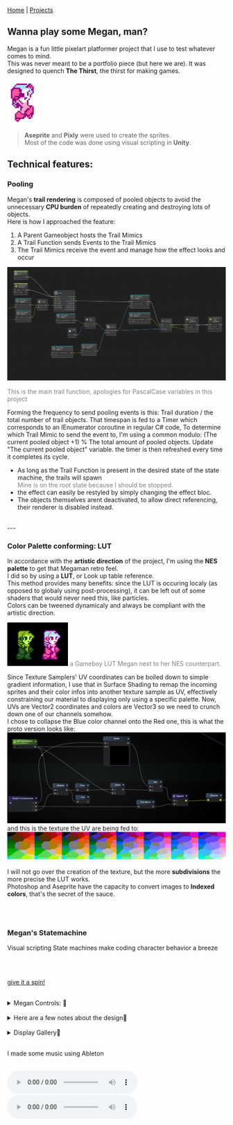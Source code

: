 [Home](index.md) | [Projects](Projects.md) 

## Wanna play some Megan, man?
Megan is a fun little pixelart platformer project that I use to test whatever comes to mind.  
This was never meant to be a portfolio piece (but here we are). It was designed to quench **The Thirst**, the thirst for making games.  

<a href="https://croquettelunchers.github.io/Megan/">
    <img src="Projects/Megan/Megan1.PNG" alt="Megan video game project" style="height: 100px; width: auto">
  </a>



> **Aseprite** and **Pixly** were used to create the sprites.  
> Most of the code was done using visual scripting in **Unity**.  

## Technical features:

### Pooling
Megan's **trail rendering** is composed of pooled objects to avoid the unnecessary **CPU burden** of repeatedly creating and destroying lots of objects.  
Here is how I approached the feature:
1. A Parent Gameobject hosts the Trail Mimics
2. A Trail Function sends Events to the Trail Mimics
3. The Trail Mimics receive the event and manage how the effect looks and occur 

<img src="Projects/Megan/TrailFunction.PNG" alt="the trail pool manager" style="height: auto; width: auto">  

<span style="color: gray;">This is the main trail function, apologies for PascalCase variables in this project</span>

Forming the frequency to send pooling events is this: Trail duration / the total number of trail objects.
That timespan is fed to a Timer which corresponds to an IEnumerator coroutine in regular C# code, 
To determine which Trail Mimic to send the event to, I'm using a common modulo: (The current pooled object +1) % The total amount of pooled objects.
Update "The current pooled object" variable.
the timer is then refreshed every time it completes its cycle.


- As long as the Trail Function is present in the desired state of the state machine, the trails will spawn  
    <span style="color: gray;"> Mine is on the root state because I should be stopped.</span>
- the effect can easily be restyled by simply changing the effect bloc. 
- The objects themselves arent deactivated, to allow direct referencing, their renderer is disabled instead.

<br/>
---
<br/>

### Color Palette conforming: LUT
In accordance with the **artistic direction** of the project, I'm using the **NES palette** to get that Megaman retro feel.  
I did so by using a **LUT**, or Look up table reference.  
This method provides many benefits: since the LUT is occuring localy (as opposed to globaly using post-processing), it can be left out of some shaders that would never need this, like particles.  
Colors can be tweened dynamicaly and always be compliant with the artistic direction.  

<img src="Projects/Megan/GBLUTMeg.PNG" alt="NesLUT" style="height: 100px; width: auto">  
<span style="color: gray;"> a Gameboy LUT Megan next to her NES counterpart.</span>

Since Texture Samplers' UV coordinates can be boiled down to simple gradient information, I use that in Surface Shading to remap the incoming sprites and their color infos into another texture sample as UV, effectively constraining our material to displaying only using a specific palette.
Now, UVs are Vector2 coordinates and colors are Vector3 so we need to crunch down one of our channels somehow.  
I chose to collapse the Blue color channel onto the Red one, this is what the proto version looks like:   
<img src="Projects/Megan/LUTFunction.PNG" alt="LutFunction" style="height: auto; width: auto">  
and this is the texture the UV are being fed to:  
<img src="Projects/Megan/NesLUTCompact2.png" alt="NesLUT" style="height: auto; width: auto">  
<span style="color: gray;"> </span>  
I will not go over the creation of the texture, but the more **subdivisions** the more precise the LUT works.  
Photoshop and Aseprite have the capacity to convert images to **Indexed colors**, that's the secret of the sauce.  


<br/>
<br/>

### Megan's Statemachine

Visual scripting State machines make coding character behavior a breeze 

<br/>
<br/>


[give it a spin!](https://croquettelunchers.github.io/Megan/)  

<br/>

<details>
  <summary>Megan Controls: 🔽</summary>

  <br/>

| Action | Info | Keyboard Controls | Controller Controls |
|--------|------|-------------------|---------------------|
| Movement | | | |
| Jump | | Space | South Button |
| Walk | | A or D | Left, Right |
| Crouch | | S | Down |
| Slide | | S + Space | Down + South Button |
| Sprint | | Row 1B | Row 1C |
| Cling to walls | Touch a wall while falling | Row 2B | Row 2C |
| Actions | | | |
| Shoot charged shots | Charged shots only for now, maybe, who knows? | Press and hold Q or K, then release | Press and hold Button West, then release |
| Grab (or rip) | Nearby things in front or under her | Q or K | Button West |
| Throw | Or drop things when grounded | Q or K | Button West |
| Smash held items | Press repeatedly to pump up a smash to insane proportions while airborne | Q or K | Button West |
| Poyo Transform! | Turn her friend Poyo the flying bird into a soccer ball | O | R2 |
| Kick | Kick soccer balls straight, with a curve and dragon-kick 'em in the air | J | L1 |
| Dribble the ball | Reacts to jumps and slides | | |
| Hack | Hack into some larger enemies and Consoles to take control of them by standing on top of them | | |
| Stop hacking | Stop hacking by jumping out | Space | Button South |
| Switch to V | Change character | Right Shift | |

<br/>

</details>

 <br/>

<details>
 <summary>Here are a few notes about the design🔽</summary>
    <br/>
- I'm challenging myself to avoid direct double jumps and walljumps. Please bear with me.<br/>  
- The Charged Shot is intentionnaly constrained in favor of environmental weaponry.<br/>
- There is a lot of feedback on most actions, landing lag, knockback on the charged shot and punches, are features used to convey weight.<br/>
- grace time when grabbing objects while airborne is a crucial detail to make the feature fun.<br/>

</details>  

 <br/>

<details>
 <summary>Display Gallery🔽</summary>
<div style="display: flex-wrap: wrap;gap: 20px;">
    <video controls width="580" style="display: block; margin: 0 auto;">
  <source src="Projects/Megan/MeganSprints.mp4" type="video/mp4"> 
</video>
Megan Sprints
    <video controls width="580" style="display: block; margin: 0 auto;">
  <source src="Projects/Megan/MeganSlides.mp4" type="video/mp4">
</video>
Megan Slides
    <video controls width="580" style="display: block; margin: 0 auto;">
  <source src="Projects/Megan/MeganGrabs.mp4" type="video/mp4">
</video>
Megan Grabs
    <video controls width="580" style="display: block; margin: 0 auto;">
  <source src="Projects/Megan/MeganThrows.mp4" type="video/mp4">
</video>
Megan Throws
    <video controls width="580" style="display: block; margin: 0 auto;">
  <source src="Projects/Megan/MeganScandalousSmash.mp4" type="video/mp4">
</video>
Scandalous Smashes
    <video controls width="580" style="display: block; margin: 0 auto;">
  <source src="Projects/Megan/MeganRepeatedJumps.mp4" type="video/mp4">
</video>
Smash-a-jumping
    <video controls width="580" style="display: block; margin: 0 auto;">
  <source src="Projects/Megan/MeganRipsAndHacks.mp4" type="video/mp4">
</video>
Megan Rips and Hacks
    <video controls width="580" style="display: block; margin: 0 auto;">
  <source src="Projects/Megan/MeganHardcoreDeathnimation.mp4" type="video/mp4">
</video>
Megan hardcore death animation
    <video controls width="580" style="display: block; margin: 0 auto;">
  <source src="Projects/Megan/MeganFisticuffs.mp4" type="video/mp4">
</video>
Megan Fisticuffs
    <video controls width="580" style="display: block; margin: 0 auto;">
  <source src="Projects/Megan/MeganFisticuffRandomness.mp4" type="video/mp4">
</video>
Megan Fisticuff Randomness
    <video controls width="580" style="display: block; margin: 0 auto;">
  <source src="Projects/Megan/MeganSoccer.mp4" type="video/mp4">
</video>
Megan Soccer
</div>
</details>  

<br/>
 
I made some music using Ableton
 
<br/>
 
<audio controls>
  <source src="Projects/Megan/MegamanCharacterSelectScreen3.wav" type="audio/wav">
    PS1-Style
</audio>
<audio controls>
  <source src="Projects/Megan/CharacterSelect.mp3" type="audio/mpeg">
    NES-Style
</audio>

